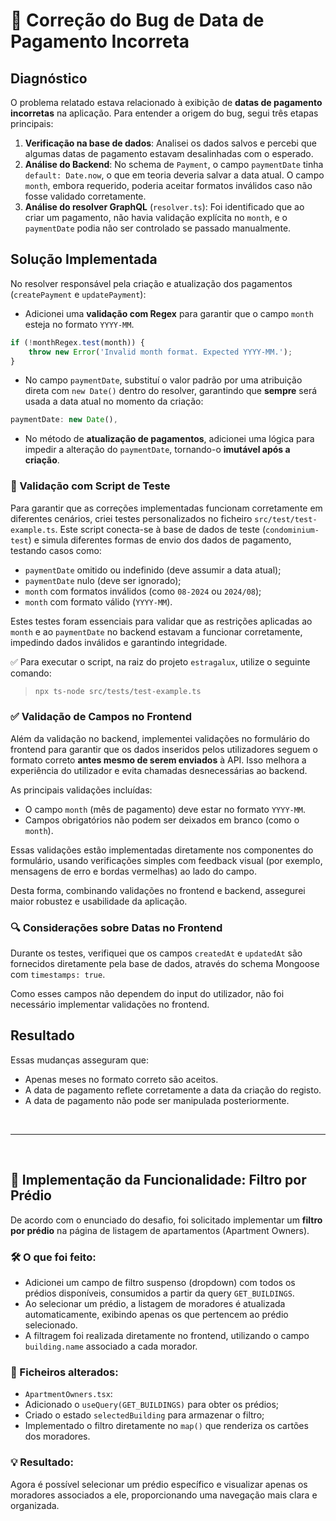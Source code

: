 # 🐞 Correção do Bug de Data de Pagamento Incorreta

## Diagnóstico

O problema relatado estava relacionado à exibição de **datas de pagamento incorretas** na aplicação. Para entender a origem do bug, segui três etapas principais:

1. **Verificação na base de dados**: Analisei os dados salvos e percebi que algumas datas de pagamento estavam desalinhadas com o esperado.
2. **Análise do Backend**: No schema de `Payment`, o campo `paymentDate` tinha `default: Date.now`, o que em teoria deveria salvar a data atual. O campo `month`, embora requerido, poderia aceitar formatos inválidos caso não fosse validado corretamente.
3. **Análise do resolver GraphQL** (`resolver.ts`): Foi identificado que ao criar um pagamento, não havia validação explícita no `month`, e o `paymentDate` podia não ser controlado se passado manualmente.

## Solução Implementada

No resolver responsável pela criação e atualização dos pagamentos (`createPayment` e `updatePayment`):

- Adicionei uma **validação com Regex** para garantir que o campo `month` esteja no formato `YYYY-MM`.

```ts
if (!monthRegex.test(month)) {
    throw new Error('Invalid month format. Expected YYYY-MM.');
}
```

- No campo `paymentDate`, substituí o valor padrão por uma atribuição direta com `new Date()` dentro do resolver, garantindo que **sempre** será usada a data atual no momento da criação:

```ts
paymentDate: new Date(),
```

- No método de **atualização de pagamentos**, adicionei uma lógica para impedir a alteração do `paymentDate`, tornando-o **imutável após a criação**.

### 🧪 Validação com Script de Teste

Para garantir que as correções implementadas funcionam corretamente em diferentes cenários, criei testes personalizados no ficheiro `src/test/test-example.ts`. Este script conecta-se à base de dados de teste (`condominium-test`) e simula diferentes formas de envio dos dados de pagamento, testando casos como:

- `paymentDate` omitido ou indefinido (deve assumir a data atual);
- `paymentDate` nulo (deve ser ignorado);
- `month` com formatos inválidos (como `08-2024` ou `2024/08`);
- `month` com formato válido (`YYYY-MM`).

Estes testes foram essenciais para validar que as restrições aplicadas ao `month` e ao `paymentDate` no backend estavam a funcionar corretamente, impedindo dados inválidos e garantindo integridade.

✅ Para executar o script, na raiz do projeto `estragalux`, utilize o seguinte comando:
>
> ```bash
> npx ts-node src/tests/test-example.ts
> ```

### ✅ Validação de Campos no Frontend

Além da validação no backend, implementei validações no formulário do frontend para garantir que os dados inseridos pelos utilizadores seguem o formato correto **antes mesmo de serem enviados** à API. Isso melhora a experiência do utilizador e evita chamadas desnecessárias ao backend.

As principais validações incluídas:

- O campo `month` (mês de pagamento) deve estar no formato `YYYY-MM`.
- Campos obrigatórios não podem ser deixados em branco (como o `month`).

Essas validações estão implementadas diretamente nos componentes do formulário, usando verificações simples com feedback visual (por exemplo, mensagens de erro e bordas vermelhas) ao lado do campo.

Desta forma, combinando validações no frontend e backend, assegurei maior robustez e usabilidade da aplicação.

### 🔍 Considerações sobre Datas no Frontend

Durante os testes, verifiquei que os campos `createdAt` e `updatedAt` são fornecidos diretamente pela base de dados, através do schema Mongoose com `timestamps: true`. 

Como esses campos não dependem do input do utilizador, não foi necessário implementar validações no frontend.



## Resultado

Essas mudanças asseguram que:

- Apenas meses no formato correto são aceitos.
- A data de pagamento reflete corretamente a data da criação do registo.
- A data de pagamento não pode ser manipulada posteriormente.

<br>
<hr>
<br>

## 🏢 Implementação da Funcionalidade: Filtro por Prédio

De acordo com o enunciado do desafio, foi solicitado implementar um **filtro por prédio** na página de listagem de apartamentos (Apartment Owners).

### 🛠️ O que foi feito:

- Adicionei um campo de filtro suspenso (dropdown) com todos os prédios disponíveis, consumidos a partir da query `GET_BUILDINGS`.
- Ao selecionar um prédio, a listagem de moradores é atualizada automaticamente, exibindo apenas os que pertencem ao prédio selecionado.
- A filtragem foi realizada diretamente no frontend, utilizando o campo `building.name` associado a cada morador.

### 📁 Ficheiros alterados:

- `ApartmentOwners.tsx`: 
- Adicionado o `useQuery(GET_BUILDINGS)` para obter os prédios;
- Criado o estado `selectedBuilding` para armazenar o filtro;
- Implementado o filtro diretamente no `map()` que renderiza os cartões dos moradores.

### 💡 Resultado:

Agora é possível selecionar um prédio específico e visualizar apenas os moradores associados a ele, proporcionando uma navegação mais clara e organizada.

